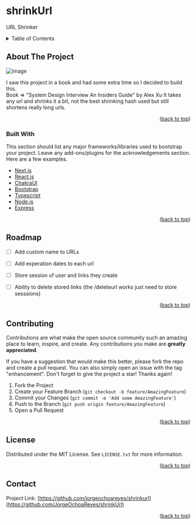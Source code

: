 # shrinkUrl
URL Shrinker 


<!-- TABLE OF CONTENTS -->
<details>
  <summary>Table of Contents</summary>
  <ol>
    <li>
      <a href="#about-the-project">About The Project</a>
      <ul>
        <li><a href="#built-with">Built With</a></li>
      </ul>
    </li>
    <li>
      <a href="#getting-started">Getting Started</a>
      <ul>
        <li><a href="#prerequisites">Prerequisites</a></li>
        <li><a href="#installation">Installation</a></li>
      </ul>
    </li>
    <li><a href="#usage">Usage</a></li>
    <li><a href="#roadmap">Roadmap</a></li>
    <li><a href="#contributing">Contributing</a></li>
    <li><a href="#license">License</a></li>
    <li><a href="#contact">Contact</a></li>
    <li><a href="#acknowledgments">Acknowledgments</a></li>
  </ol>
</details>



<!-- ABOUT THE PROJECT -->
## About The Project

![image](https://user-images.githubusercontent.com/60721681/163066066-bc777211-1fd2-4619-9dd5-2821e873c881.png)


I saw this project in a book and had some extra time so I decided to build this. 
<br />
Book => "System Design Interview An Insiders Guide" by Alex Xu
It takes any url and shrinks it a bit, not the best shrinking hash used but still shortens really long urls. 


<p align="right">(<a href="#top">back to top</a>)</p>



### Built With

This section should list any major frameworks/libraries used to bootstrap your project. Leave any add-ons/plugins for the acknowledgements section. Here are a few examples.

* [Next.js](https://nextjs.org/)
* [React.js](https://reactjs.org/)
* [ChakraUI](https://chakra-ui.com/)
* [Bootstrap](https://getbootstrap.com)
* [Typescript](https://www.typescriptlang.org/)
* [Node.js](https://nodejs.org/en/)
* [Express](https://expressjs.com/)

<p align="right">(<a href="#top">back to top</a>)</p>


<!-- ROADMAP -->
## Roadmap

- [ ] Add custom name to URLs
- [ ] Add experation dates to each url
- [ ] Store session of user and links they create
- [ ] Ability to delete stored links (the /deleteurl works just need to store sesssions)



<p align="right">(<a href="#top">back to top</a>)</p>



<!-- CONTRIBUTING -->
## Contributing

Contributions are what make the open source community such an amazing place to learn, inspire, and create. Any contributions you make are **greatly appreciated**.

If you have a suggestion that would make this better, please fork the repo and create a pull request. You can also simply open an issue with the tag "enhancement".
Don't forget to give the project a star! Thanks again!

1. Fork the Project
2. Create your Feature Branch (`git checkout -b feature/AmazingFeature`)
3. Commit your Changes (`git commit -m 'Add some AmazingFeature'`)
4. Push to the Branch (`git push origin feature/AmazingFeature`)
5. Open a Pull Request

<p align="right">(<a href="#top">back to top</a>)</p>



<!-- LICENSE -->
## License

Distributed under the MIT License. See `LICENSE.txt` for more information.

<p align="right">(<a href="#top">back to top</a>)</p>



<!-- CONTACT -->
## Contact

Project Link: [https://github.com/jorgeochoareyes/shrinkurl](https://github.com/JorgeOchoaReyes/shrinkUrl)

<p align="right">(<a href="#top">back to top</a>)</p>


